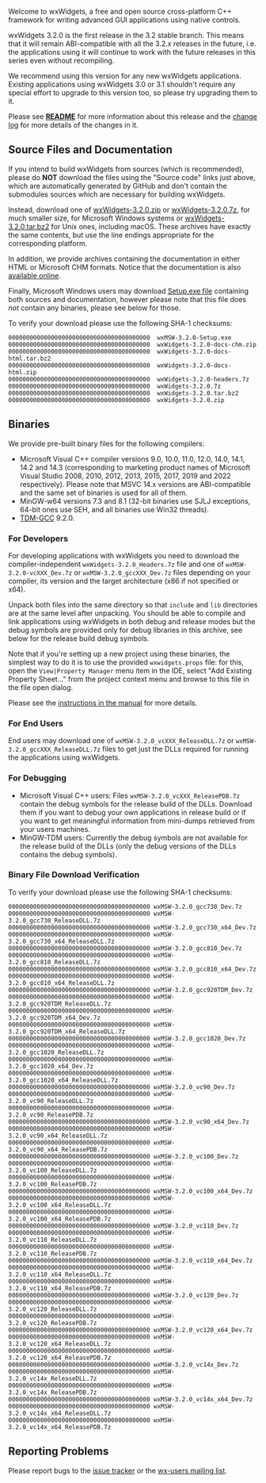 Welcome to wxWidgets, a free and open source cross-platform C++ framework for writing advanced GUI applications using native controls.

wxWidgets 3.2.0 is the first release in the 3.2 stable branch. This means that it will remain ABI-compatible with all the 3.2.x releases in the future, i.e. the applications using it will continue to work with the future releases in this series even without recompiling.

We recommend using this version for any new wxWidgets applications. Existing applications using wxWidgets 3.0 or 3.1 shouldn't require any special effort to upgrade to this version too, so please try upgrading them to it.

Please see [**README**](https://raw.githubusercontent.com/wxWidgets/wxWidgets/v3.2.0/docs/readme.txt) for more information about this release and the [change log](https://raw.githubusercontent.com/wxWidgets/wxWidgets/v3.2.0/docs/changes.txt) for more details of the changes in it.


## Source Files and Documentation

If you intend to build wxWidgets from sources (which is recommended), please do **NOT** download the files using the "Source code" links just above, which are automatically generated by GitHub and don't contain the submodules sources which are necessary for building wxWidgets.

Instead, download one of [wxWidgets-3.2.0.zip](https://github.com/wxWidgets/wxWidgets/releases/download/v3.2.0/wxWidgets-3.2.0.zip) or [wxWidgets-3.2.0.7z](https://github.com/wxWidgets/wxWidgets/releases/download/v3.2.0/wxWidgets-3.2.0.7z), for much smaller size, for Microsoft Windows systems or [wxWidgets-3.2.0.tar.bz2](https://github.com/wxWidgets/wxWidgets/releases/download/v3.2.0/wxWidgets-3.2.0.tar.bz2) for Unix ones, including macOS. These archives have exactly the same contents, but use the line endings appropriate for the corresponding platform.

In addition, we provide archives containing the documentation in either HTML or Microsoft CHM formats. Notice that the documentation is also [available online](https://docs.wxwidgets.org/3.2.0).

Finally, Microsoft Windows users may download [Setup.exe file](https://github.com/wxWidgets/wxWidgets/releases/download/v3.2.0/wxMSW-3.2.0-Setup.exe) containing both sources and documentation, however please note that this file does _not_ contain any binaries, please see below for those.

To verify your download please use the following SHA-1 checksums:

    0000000000000000000000000000000000000000  wxMSW-3.2.0-Setup.exe
    0000000000000000000000000000000000000000  wxWidgets-3.2.0-docs-chm.zip
    0000000000000000000000000000000000000000  wxWidgets-3.2.0-docs-html.tar.bz2
    0000000000000000000000000000000000000000  wxWidgets-3.2.0-docs-html.zip
    0000000000000000000000000000000000000000  wxWidgets-3.2.0-headers.7z
    0000000000000000000000000000000000000000  wxWidgets-3.2.0.7z
    0000000000000000000000000000000000000000  wxWidgets-3.2.0.tar.bz2
    0000000000000000000000000000000000000000  wxWidgets-3.2.0.zip

## Binaries

We provide pre-built binary files for the following compilers:

* Microsoft Visual C++ compiler versions 9.0, 10.0, 11.0, 12.0, 14.0, 14.1, 14.2 and 14.3 (corresponding to marketing product names of Microsoft Visual Studio 2008, 2010, 2012, 2013, 2015, 2017, 2019 and 2022 respectively). Please note that MSVC 14.x versions are ABI-compatible and the same set of binaries is used for all of them.
* MinGW-w64 versions 7.3 and 8.1 (32-bit binaries use SJLJ exceptions, 64-bit ones use SEH, and all binaries use Win32 threads).
* [TDM-GCC](https://jmeubank.github.io/tdm-gcc/) 9.2.0.

### For Developers

For developing applications with wxWidgets you need to download the compiler-independent `wxWidgets-3.2.0_Headers.7z` file and one of `wxMSW-3.2.0-vcXXX_Dev.7z` or `wxMSW-3.2.0_gccXXX_Dev.7z` files depending on your compiler, its version and the target architecture (x86 if not specified or x64).

Unpack both files into the same directory so that `include` and `lib` directories are at the same level after unpacking. You should be able to compile and link applications using wxWidgets in both debug and release modes but the debug symbols are provided only for debug libraries in this archive, see below for the release build debug symbols.

Note that if you're setting up a new project using these binaries, the simplest
way to do it is to use the provided `wxwidgets.props` file: for this, open the
`View|Property Manager` menu item in the IDE, select "Add Existing Property
Sheet..." from the project context menu and browse to this file in the file
open dialog.

Please see the [instructions in the manual](https://docs.wxwidgets.org/3.2.0/plat_msw_binaries.html) for more details.

### For End Users

End users may download one of `wxMSW-3.2.0_vcXXX_ReleaseDLL.7z` or `wxMSW-3.2.0_gccXXX_ReleaseDLL.7z` files to get just the DLLs required for running the applications using wxWidgets.

### For Debugging

* Microsoft Visual C++ users: Files `wxMSW-3.2.0_vcXXX_ReleasePDB.7z` contain the debug symbols for the release build of the DLLs. Download them if you want to debug your own applications in release build or if you want to get meaningful information from mini-dumps retrieved from your users machines.
* MinGW-TDM users: Currently the debug symbols are not available for the release build of the DLLs (only the debug versions of the DLLs contains the debug symbols).

### Binary File Download Verification

To verify your download please use the following SHA-1 checksums:

    0000000000000000000000000000000000000000 wxMSW-3.2.0_gcc730_Dev.7z
    0000000000000000000000000000000000000000 wxMSW-3.2.0_gcc730_ReleaseDLL.7z
    0000000000000000000000000000000000000000 wxMSW-3.2.0_gcc730_x64_Dev.7z
    0000000000000000000000000000000000000000 wxMSW-3.2.0_gcc730_x64_ReleaseDLL.7z
    0000000000000000000000000000000000000000 wxMSW-3.2.0_gcc810_Dev.7z
    0000000000000000000000000000000000000000 wxMSW-3.2.0_gcc810_ReleaseDLL.7z
    0000000000000000000000000000000000000000 wxMSW-3.2.0_gcc810_x64_Dev.7z
    0000000000000000000000000000000000000000 wxMSW-3.2.0_gcc810_x64_ReleaseDLL.7z
    0000000000000000000000000000000000000000 wxMSW-3.2.0_gcc920TDM_Dev.7z
    0000000000000000000000000000000000000000 wxMSW-3.2.0_gcc920TDM_ReleaseDLL.7z
    0000000000000000000000000000000000000000 wxMSW-3.2.0_gcc920TDM_x64_Dev.7z
    0000000000000000000000000000000000000000 wxMSW-3.2.0_gcc920TDM_x64_ReleaseDLL.7z
    0000000000000000000000000000000000000000 wxMSW-3.2.0_gcc1020_Dev.7z
    0000000000000000000000000000000000000000 wxMSW-3.2.0_gcc1020_ReleaseDLL.7z
    0000000000000000000000000000000000000000 wxMSW-3.2.0_gcc1020_x64_Dev.7z
    0000000000000000000000000000000000000000 wxMSW-3.2.0_gcc1020_x64_ReleaseDLL.7z
    0000000000000000000000000000000000000000 wxMSW-3.2.0_vc90_Dev.7z
    0000000000000000000000000000000000000000 wxMSW-3.2.0_vc90_ReleaseDLL.7z
    0000000000000000000000000000000000000000 wxMSW-3.2.0_vc90_ReleasePDB.7z
    0000000000000000000000000000000000000000 wxMSW-3.2.0_vc90_x64_Dev.7z
    0000000000000000000000000000000000000000 wxMSW-3.2.0_vc90_x64_ReleaseDLL.7z
    0000000000000000000000000000000000000000 wxMSW-3.2.0_vc90_x64_ReleasePDB.7z
    0000000000000000000000000000000000000000 wxMSW-3.2.0_vc100_Dev.7z
    0000000000000000000000000000000000000000 wxMSW-3.2.0_vc100_ReleaseDLL.7z
    0000000000000000000000000000000000000000 wxMSW-3.2.0_vc100_ReleasePDB.7z
    0000000000000000000000000000000000000000 wxMSW-3.2.0_vc100_x64_Dev.7z
    0000000000000000000000000000000000000000 wxMSW-3.2.0_vc100_x64_ReleaseDLL.7z
    0000000000000000000000000000000000000000 wxMSW-3.2.0_vc100_x64_ReleasePDB.7z
    0000000000000000000000000000000000000000 wxMSW-3.2.0_vc110_Dev.7z
    0000000000000000000000000000000000000000 wxMSW-3.2.0_vc110_ReleaseDLL.7z
    0000000000000000000000000000000000000000 wxMSW-3.2.0_vc110_ReleasePDB.7z
    0000000000000000000000000000000000000000 wxMSW-3.2.0_vc110_x64_Dev.7z
    0000000000000000000000000000000000000000 wxMSW-3.2.0_vc110_x64_ReleaseDLL.7z
    0000000000000000000000000000000000000000 wxMSW-3.2.0_vc110_x64_ReleasePDB.7z
    0000000000000000000000000000000000000000 wxMSW-3.2.0_vc120_Dev.7z
    0000000000000000000000000000000000000000 wxMSW-3.2.0_vc120_ReleaseDLL.7z
    0000000000000000000000000000000000000000 wxMSW-3.2.0_vc120_ReleasePDB.7z
    0000000000000000000000000000000000000000 wxMSW-3.2.0_vc120_x64_Dev.7z
    0000000000000000000000000000000000000000 wxMSW-3.2.0_vc120_x64_ReleaseDLL.7z
    0000000000000000000000000000000000000000 wxMSW-3.2.0_vc120_x64_ReleasePDB.7z
    0000000000000000000000000000000000000000 wxMSW-3.2.0_vc14x_Dev.7z
    0000000000000000000000000000000000000000 wxMSW-3.2.0_vc14x_ReleaseDLL.7z
    0000000000000000000000000000000000000000 wxMSW-3.2.0_vc14x_ReleasePDB.7z
    0000000000000000000000000000000000000000 wxMSW-3.2.0_vc14x_x64_Dev.7z
    0000000000000000000000000000000000000000 wxMSW-3.2.0_vc14x_x64_ReleaseDLL.7z
    0000000000000000000000000000000000000000 wxMSW-3.2.0_vc14x_x64_ReleasePDB.7z


## Reporting Problems

Please report bugs to the [issue tracker](https://github.com/wxWidgets/wxWidgets/issues/new) or the [wx-users mailing list](http://groups.google.com/group/wx-users).
